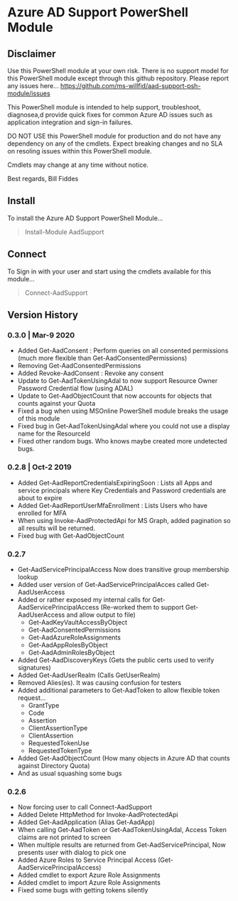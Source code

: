 # Azure AD Support PowerShell Module

## Disclaimer

Use this PowerShell module at your own risk. There is no support model for this PowerShell module except through this github repository. Please report any issues here... 
https://github.com/ms-willfid/aad-support-psh-module/issues

This PowerShell module is intended to help support, troubleshoot, diagnosea,d provide quick fixes for common Azure AD issues such as application integration and sign-in failures.

DO NOT USE this PowerShell module for production and do not have any dependency on any of the cmdlets. Expect breaking changes and no SLA on resoling issues within this PowerShell module.

Cmdlets may change at any time without notice.

Best regards,
Bill Fiddes

## Install

To install the Azure AD Support PowerShell Module...

> Install-Module AadSupport


## Connect

To Sign in with your user and start using the cmdlets available for this module...

> Connect-AadSupport


## Version History

### 0.3.0 | Mar-9 2020
* Added Get-AadConsent : Perform queries on all consented permissions (much more flexible than Get-AadConsentedPermissions)
* Removing Get-AadConsentedPermissions
* Added Revoke-AadConsent : Revoke any consent
* Update to Get-AadTokenUsingAdal to now support Resource Owner Password Credential flow (using ADAL)  
* Update to Get-AadObjectCount that now accounts for objects that counts against your Quota
* Fixed a bug when using MSOnline PowerShell module breaks the usage of this module
* Fixed bug in Get-AadTokenUsingAdal where you could not use a display name for the ResourceId
* Fixed other random bugs. Who knows maybe created more undetected bugs.

### 0.2.8 | Oct-2 2019
* Added Get-AadReportCredentialsExpiringSoon : Lists all Apps and service principals where Key Credentials and Password credentials are about to expire
* Added Get-AadReportUserMfaEnrollment : Lists Users who have enrolled for MFA
* When using Invoke-AadProtectedApi for MS Graph, added pagination so all results will be returned.
* Fixed bug with Get-AadObjectCount

### 0.2.7
* Get-AadServicePrincipalAccess Now does transitive group membership lookup
* Added user version of Get-AadServicePrincipalAcces called Get-AadUserAccess
* Added or rather exposed my internal calls for Get-AadServicePrincipalAccess (Re-worked them to support Get-AadUserAccess and allow output to file)
    * Get-AadKeyVaultAccessByObject
    * Get-AadConsentedPermissions
    * Get-AadAzureRoleAssignments
    * Get-AadAppRolesByObject
    * Get-AadAdminRolesByObject
* Added Get-AadDiscoveryKeys (Gets the public certs used to verify signatures)
* Added Get-AadUserRealm (Calls GetUserRealm)
* Removed Alies(es). It was causing confusion for testers
* Added additional parameters to Get-AadToken to allow flexible token request...
    * GrantType
    * Code
    * Assertion
    * ClientAssertionType
    * ClientAssertion
    * RequestedTokenUse
    * RequestedTokenType
* Added Get-AadObjectCount (How many objects in Azure AD that counts against Directory Quota)
* And as usual squashing some bugs

### 0.2.6
* Now forcing user to call Connect-AadSupport
* Added Delete HttpMethod for Invoke-AadProtectedApi
* Added Get-AadApplication (Alias Get-AadApp)
* When calling Get-AadToken or Get-AadTokenUsingAdal, Access Token claims are not printed to screen
* When multiple results are returned from Get-AadServicePrincipal, Now presents user with dialog to pick one
* Added Azure Roles to Service Principal Access (Get-AadServicePrincipalAccess)
* Added cmdlet to export Azure Role Assignments
* Added cmdlet to import Azure Role Assignments
* Fixed some bugs with getting tokens silently